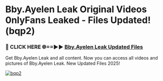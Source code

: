 # Bby.Ayelen Leak Original Videos 0nlyFans Leaked - Files Updated! (bqp2)

<h3>🔴 CLICK HERE 🌐==►► <a href="https://tinyurl.com/3hn5wdd3" rel="nofollow">Bby.Ayelen Leak Updated Files</a></h3>

Get Bby.Ayelen Leak and all content. Now you can access all videos and pictures of Bby.Ayelen Leak. New Updated Files 2025!

[![bqp2](https://i.imgur.com/4HnBqBT.gif)](https://tinyurl.com/3hn5wdd3)
